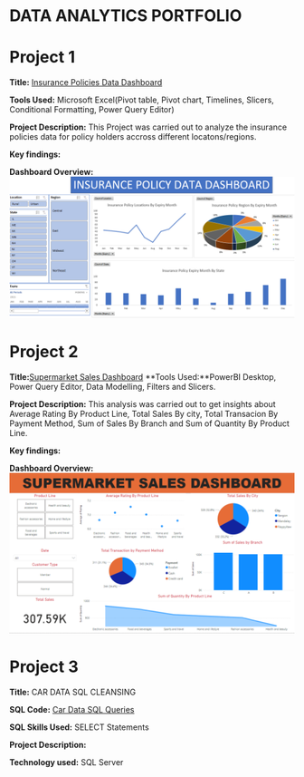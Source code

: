 # DATA ANALYTICS PORTFOLIO
# Project 1
**Title:** [Insurance Policies Data Dashboard](https://github.com/tosinmulero/tosinmulero.github.io/blob/main/Insurance%20Policies%20Data%20Dashboard.xlsx)

**Tools Used:** Microsoft Excel(Pivot table, Pivot chart, Timelines, Slicers, Conditional Formatting, Power Query Editor)
 
**Project Description:** This Project was carried out to analyze the insurance policies data for policy holders accross different locatons/regions.
 
**Key findings:**

**Dashboard Overview:**
![Insurance](Insurance.png)


# Project 2
**Title:**[Supermarket Sales Dashboard](https://github.com/tosinmulero/tosinmulero.github.io/blob/main/Insurance%20Policies%20Data%20Dashboard.xlsx)
**Tools Used:**PowerBI Desktop, Power Query Editor, Data Modelling, Filters and Slicers.
 
**Project Description:** This analysis was carried out to get insights about Average Rating By Product Line, Total Sales By city, Total Transacion By Payment Method, Sum of Sales By Branch and Sum of Quantity By Product Line.
  
**Key findings:**

**Dashboard Overview:**
![Supermarket](Supermarket.png)

# Project 3

**Title:** CAR DATA SQL CLEANSING
 
**SQL Code:** [Car Data SQL Queries](https://github.com/tosinmulero/tosinmulero.github.io/blob/main/CAR_DATA.sql)
 
**SQL Skills Used:** SELECT Statements
 
**Project Description:**
 
**Technology used:** SQL Server
